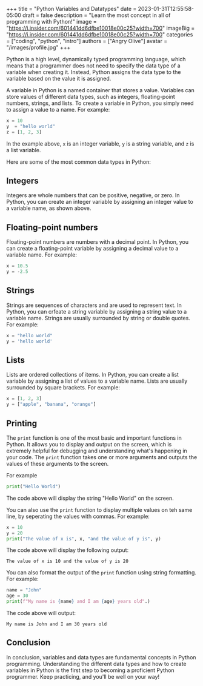 +++
title = "Python Variables and Datatypes"
date = 2023-01-31T12:55:58-05:00
draft = false
description = "Learn the most concept in all of programming with Python!"
image = "https://i.insider.com/601441dd6dfbe10018e00c25?width=700"
imageBig = "https://i.insider.com/601441dd6dfbe10018e00c25?width=700"
categories = ["coding", "python", "intro"]
authors = ["Angry Olive"]
avatar = "/images/profile.jpg"
+++

Python is a high level, dynamically typed programming language, which means that a programmer does not need to specify the data type of a variable when creating it. Instead, Python assigns the data type to the variable based on the value it is assigned.

A variable in Python is a named container that stores a value. Variables can store values of different data types, such as integers, floating-point numbers, strings, and lists. To create a variable in Python, you simply need to assign a value to a name. For example:

```python
x = 10
y  = "hello world"
z = [1, 2, 3]
```
In the example above, `x` is an integer variable, `y` is a string variable, and `z` is a list variable.

Here are some of the most common data types in Python:

## Integers

Integers are whole numbers that can be positive, negative, or zero. In Python, you can create an integer variable by assigning an integer value to a variable name, as shown above.

## Floating-point numbers

Floating-point numbers are numbers with a decimal point. In Python, you can create a floating-point variable by assigning a decimal value to a variable name. For example:
```python
x = 10.5
y = -2.5
```

## Strings

Strings are sequences of characters and are used to represent text. In Python, you can crfeate a string variable by assigning a string value to a variable name. Strings are usually surrounded by string or double quotes. For example: 
```python
x = "hello world"
y = 'hello world'
```
## Lists

Lists are ordered collections of items. In Python, you can create a list variable by assigning a list of values to a variable name. Lists are usually surrounded by square brackets. For example:
```python
x = [1, 2, 3]
y = ["apple", "banana", "orange"]
```
## Printing

The `print` function is one of the most basic and important functions in Python. It allows you to display and output on the screen, which is extremely helpful for debugging and understanding what's happening in your code. The `print` function takes one or more arguments and outputs the values of these arguments to the screen.

For example
```python
print("Hello World")
```

The code above will display the string "Hello World" on the screen.

You can also use the `print` function to display multiple values on teh same line, by seperating the values with commas. For example:
```python
x = 10
y = 20
print("The value of x is", x, "and the value of y is", y)
```
The code above will display the following output:
```console
The value of x is 10 and the value of y is 20
```

You can also format the output of the `print` function using string formatting. For example:
```python
name = "John"
age = 30
print(f"My name is {name} and I am {age} years old".)
```
The code above will output:
```console
My name is John and I am 30 years old
```

## Conclusion

In conclusion, variables and data types are fundamental concepts in Python programming. Understanding the different data types and how to create variables in Python is the first step to becoming a proficient Python programmer. Keep practicing, and you'll be well on your way!